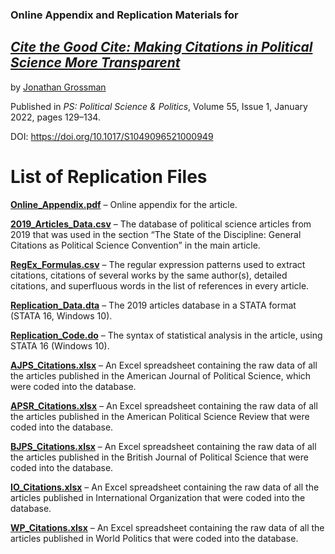 ### Online Appendix and Replication Materials for

## [_Cite the Good Cite: Making Citations in Political Science More Transparent_](https://doi.org/10.1017/S1049096521000949)

by [Jonathan Grossman](https://twitter.com/CatRobotIL)

Published in _PS: Political Science &
Politics_, Volume 55, Issue 1, January 2022, pages 129–134. 

DOI: https://doi.org/10.1017/S1049096521000949

# List of Replication Files 

[**Online_Appendix.pdf**](https://github.com/jonathan-grossman/Cite-the-Good-Cite/blob/main/Online_Appendix.pdf) – Online appendix for the article.


[**2019_Articles_Data.csv**](https://github.com/jonathan-grossman/Cite-the-Good-Cite/blob/main/2019_Articles_Data.csv) – The database of political science articles from 2019 that was used in the section “The State of the Discipline: General Citations as Political Science Convention” in the main article.

[**RegEx_Formulas.csv**](https://github.com/jonathan-grossman/Cite-the-Good-Cite/blob/main/RegEx_Formulas.csv) – The regular expression patterns used to extract citations, citations of several works by the same author(s), detailed citations, and superfluous words in the list of references in every article. 

[**Replication_Data.dta**](https://github.com/jonathan-grossman/Cite-the-Good-Cite/blob/main/Replication_Data.dta) – The 2019 articles database in a STATA format (STATA 16, Windows 10). 

[**Replication_Code.do**](https://github.com/jonathan-grossman/Cite-the-Good-Cite/blob/main/Replication_Code.do) – The syntax of statistical analysis in the article, using STATA 16 (Windows 10). 

[**AJPS_Citations.xlsx**](https://github.com/jonathan-grossman/Cite-the-Good-Cite/blob/main/AJPS_Citations.xlsx) – An Excel spreadsheet containing the raw data of all the articles published in the American Journal of Political Science, which were coded into the database.

[**APSR_Citations.xlsx**](https://github.com/jonathan-grossman/Cite-the-Good-Cite/blob/main/APSR_Citations.xlsx) – An Excel spreadsheet containing the raw data of all the articles published in the American Political Science Review that were coded into the database.

[**BJPS_Citations.xlsx**](https://github.com/jonathan-grossman/Cite-the-Good-Cite/blob/main/BJPS_Citations.xlsx) – An Excel spreadsheet containing the raw data of all the articles published in the British Journal of Political Science that were coded into the database.

[**IO_Citations.xlsx**](https://github.com/jonathan-grossman/Cite-the-Good-Cite/blob/main/IO_Citations.xlsx) – An Excel spreadsheet containing the raw data of all the articles published in International Organization that were coded into the database.

[**WP_Citations.xlsx**](https://github.com/jonathan-grossman/Cite-the-Good-Cite/blob/main/WP_Citations.xlsx) – An Excel spreadsheet containing the raw data of all the articles published in World Politics that were coded into the database.



